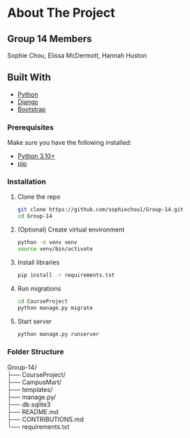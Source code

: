 # About The Project

## Group 14 Members
Sophie Chou, Elissa McDermott, Hannah Huston

## Built With
* [Python](https://www.python.org/)
* [Django](https://www.djangoproject.com/)
* [Bootstrap](https://getbootstrap.com)

### Prerequisites
Make sure you have the following installed:
* [Python 3.10+](https://www.python.org/downloads/)
* [pip](https://pip.pypa.io/en/stable/installation/)

### Installation
1. Clone the repo
   ```sh
   git clone https://github.com/sophiechou1/Group-14.git
   cd Group-14
   ```
2. (Optional) Create virtual environment
   ```sh
   python -m venv venv
   source venv/bin/activate
   ```
3. Install libraries
   ```sh
   pip install -r requirements.txt
   ```
4. Run migrations
   ```sh
   cd CourseProject
   python manage.py migrate
   ```
6.  Start server
    ```sh
    python manage.py runserver
    ```

### Folder Structure
Group-14/  
├── CourseProject/  
    ├── CampusMart/  
       ├── templates/  
    ├── manage.py/  
    ├── db.sqlite3  
├── README.md  
├── CONTRIBUTIONS.md  
└── requirements.txt  
